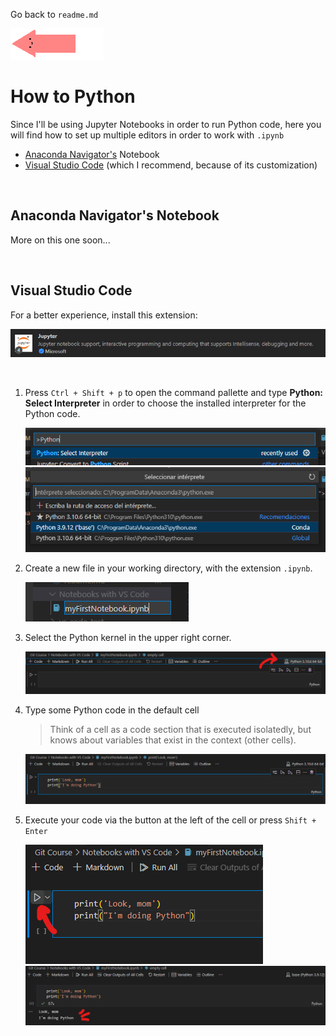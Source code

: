 Go back to `readme.md`

[![Go Back Arrow](../media/go_back.gif)](../readme.md)

# **How to Python**

Since I'll be using Jupyter Notebooks in order to run Python code, here you will find how to set up multiple editors in order to work with `.ipynb`<br>

* [Anaconda Navigator's](#anaconda) Notebook
* [Visual Studio Code](#vs-code) (which I recommend, because of its customization)

<br>

## **<span id="anaconda">Anaconda Navigator's Notebook</span>**

More on this one soon...

<br>

## **<span id="vs-code"> Visual Studio Code </span>**

For a better experience, install this extension:

![](media/vs-code_00.png)

<br>

1. Press `Ctrl + Shift + p` to open the command pallette and type **Python: Select Interpreter** in order to choose the installed interpreter for the Python code.

    ![](media/vs-code_01.1.png)
    ![](media/vs-code_01.2.png)

2. Create a new file in your working directory, with the extension `.ipynb`.

    ![](media/vs-code_02.png)

3. Select the Python kernel in the upper right corner.

    ![](media/vs-code_03.png)

4. Type some Python code in the default cell

    > Think of a cell as a code section that is executed isolatedly, but knows about variables that exist in the context (other cells).

    ![](media/vs-code_04.png)

5. Execute your code via the button at the left of the cell or press `Shift + Enter`

    ![](media/vs-code_05.1.png)
    ![](media/vs-code_05.2.png)

<br>



